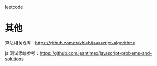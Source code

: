 leetcode

# 其他

算法相关仓库：https://github.com/trekhleb/javascript-algorithms


js 测试添加参考：https://github.com/jeantimex/javascript-problems-and-solutions